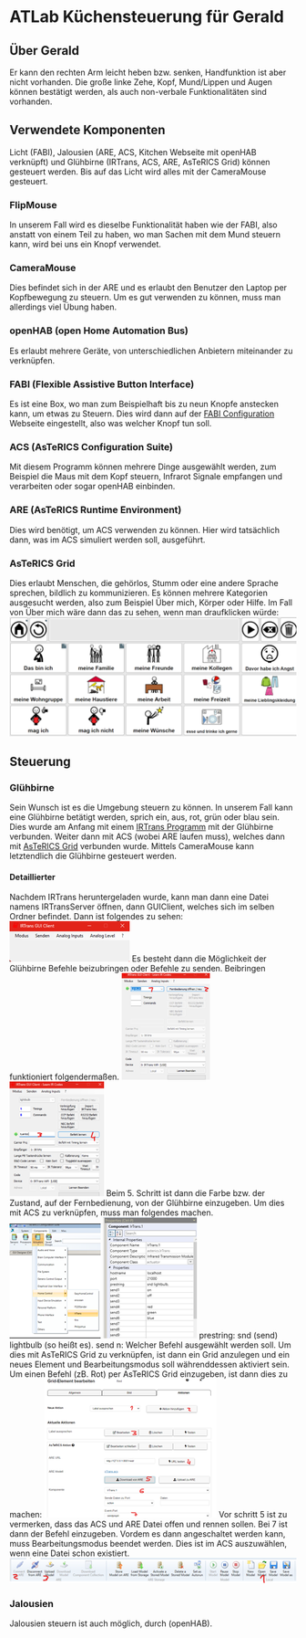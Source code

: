 # ATLab Küchensteuerung für Gerald

## Über Gerald
Er kann den rechten Arm leicht heben bzw. senken, Handfunktion ist aber nicht vorhanden. Die große linke Zehe, Kopf, Mund/Lippen und Augen können bestätigt werden, als auch non-verbale Funktionalitäten sind vorhanden.
## Verwendete Komponenten
Licht (FABI), Jalousien (ARE, ACS, Kitchen Webseite mit openHAB verknüpft) und Glühbirne (IRTrans, ACS, ARE, AsTeRICS Grid) können gesteuert werden. Bis auf das Licht wird alles mit der CameraMouse gesteuert.
### FlipMouse
In unserem Fall wird es dieselbe Funktionalität haben wie der FABI, also anstatt von einem Teil zu haben, wo man Sachen mit dem Mund steuern kann, wird bei uns ein Knopf verwendet.
### CameraMouse
Dies befindet sich in der ARE und es erlaubt den Benutzer den Laptop per Kopfbewegung zu steuern. Um es gut verwenden zu können, muss man allerdings viel Übung haben.
### openHAB (open Home Automation Bus)
Es erlaubt mehrere Geräte, von unterschiedlichen Anbietern miteinander zu verknüpfen.
### FABI (Flexible Assistive Button Interface)
Es ist eine Box, wo man zum Beispielhaft bis zu neun Knopfe anstecken kann, um etwas zu Steuern. Dies wird dann auf der [FABI Configuration](https://fabi.asterics.eu/index_fabi.htm) Webseite eingestellt, also was welcher Knopf tun soll.
### ACS (AsTeRICS Configuration Suite)
Mit diesem Programm können mehrere Dinge ausgewählt werden, zum Beispiel die Maus mit dem Kopf steuern, Infrarot Signale empfangen und verarbeiten oder sogar openHAB einbinden.
### ARE (AsTeRICS Runtime Environment)
Dies wird benötigt, um ACS verwenden zu können. Hier wird tatsächlich dann, was im ACS simuliert werden soll, ausgeführt.
### AsTeRICS Grid
Dies erlaubt Menschen, die gehörlos, Stumm oder eine andere Sprache sprechen, bildlich zu kommunizieren. Es können mehrere Kategorien ausgesucht werden, also zum Beispiel Über mich, Körper oder Hilfe. Im Fall von Über mich wäre dann das zu sehen, wenn man draufklicken würde:
![AsTeRICS Grid Example](img/ExampleGrid.png)
## Steuerung
### Glühbirne
Sein Wunsch ist es die Umgebung steuern zu können. In unserem Fall kann eine Glühbirne betätigt werden, sprich ein, aus, rot, grün oder blau sein. Dies wurde am Anfang mit einem [IRTrans Programm](https://www.irtrans.de/de/download/windows.php) mit der Glühbirne verbunden. Weiter dann mit ACS (wobei ARE laufen muss), welches dann mit [AsTeRICS Grid](https://grid.asterics.eu/) verbunden wurde. Mittels CameraMouse kann letztendlich die Glühbirne gesteuert werden.
#### Detaillierter
Nachdem IRTrans heruntergeladen wurde, kann man dann eine Datei namens IRTransServer öffnen, dann GUIClient, welches sich im selben Ordner befindet. Dann ist folgendes zu sehen:
![IRTrans GUI](img/IrTransGui.png)
Es besteht dann die Möglichkeit der Glühbirne Befehle beizubringen oder Befehle zu senden. Beibringen funktioniert folgendermaßen.
![IRTrans Gui One and Two](img/IrTranOt.png) ![IRTrans Gui Three and Four](img/IrTranTf.png)
Beim 5. Schritt ist dann die Farbe bzw. der Zustand, auf der Fernbedienung, von der Glühbirne einzugeben.
Um dies mit ACS zu verknüpfen, muss man folgendes machen.
![ACS1](img/ACS1.png) ![ACS2](img/ACS2.png)
prestring: snd (send) lightbulb (so heißt es).
send n: Welcher Befehl ausgewählt werden soll.
Um dies mit AsTeRICS Grid zu verknüpfen, ist dann ein Grid anzulegen und ein neues Element und Bearbeitungsmodus soll währenddessen aktiviert sein. Um einen Befehl (zB. Rot) per AsTeRICS Grid einzugeben, ist dann dies zu machen:
![Grid Connect](img/GridConnect.png)
Vor schritt 5 ist zu vermerken, dass das ACS und ARE Datei offen und rennen sollen. Bei 7 ist dann der Befehl einzugeben. Vordem es dann angeschaltet werden kann, muss Bearbeitungsmodus beendet werden.
Dies ist im ACS auszuwählen, wenn eine Datei schon existiert.
![Exist](img/Exist.png)
### Jalousien
Jalousien steuern ist auch möglich, durch (openHAB).